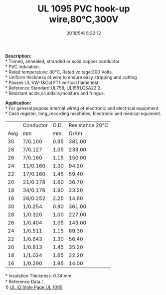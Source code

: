 ﻿---
layout: post 
title: UL 1095 PVC hook-up wire,80℃,300V
tags: Hookup-Wire
categories: wire-cable
overview: UL1095,1Wire,PVC,80℃,300V
series: FN10
part_number: 10-1095-0
thumb_img: 
small_img: 
date: 2018/5/6 5:32:12
---


<p>
	<strong>Description:</strong><br />
* Tinned, annealed, stranded or solid copper conductor.<br />
* PVC indulation.<br />
* Rated temperature: 80℃, Rated voltage:300 Volts.<br />
* Uniform thickness of wire to ensure easy stripping and cutting<br />
* Passes UL VW-1&amp;Cul FT1 vertical flame test.<br />
* Reference Standard:UL758, UL1581,CSA22.2<br />
* Resistant acids,oil,aldalis,moisture and fungus.
</p>
<p>
	<strong>Application:</strong><br />
* For general pupose internal wiring of electronic and electrical equipment. <br />
* Cash register, timg_recording machines, Electronic and medical equiment.
</p>

<div class="table-responsive">
	<table class="table table-bordered table-hover table-condensed">
		<tbody>
			<tr>
				<td>
					<br />
				</td>
				<td>
					Conductor
				</td>
				<td>
					O.D.
				</td>
				<td>
					Resistance 20℃
				</td>
			</tr>
			<tr>
				<td>
					Awg
				</td>
				<td>
					mm
				</td>
				<td>
					mm
				</td>
				<td>
					Ω/Km
				</td>
			</tr>
			<tr>
				<td>
					30
				</td>
				<td>
					7/0.100
				</td>
				<td>
					0.95
				</td>
				<td>
					381.00
				</td>
			</tr>
			<tr>
				<td>
					28
				</td>
				<td>
					7/0.127
				</td>
				<td>
					1.05
				</td>
				<td>
					239.00
				</td>
			</tr>
			<tr>
				<td>
					26
				</td>
				<td>
					7/0.160
				</td>
				<td>
					1.15
				</td>
				<td>
					150.00
				</td>
			</tr>
			<tr>
				<td>
					24
				</td>
				<td>
					11/0.160
				</td>
				<td>
					1.30
				</td>
				<td>
					94.20
				</td>
			</tr>
			<tr>
				<td>
					22
				</td>
				<td>
					17/0.160
				</td>
				<td>
					1.45
				</td>
				<td>
					59.40
				</td>
			</tr>
			<tr>
				<td>
					20
				</td>
				<td>
					21/0.178
				</td>
				<td>
					1.60
				</td>
				<td>
					36.70
				</td>
			</tr>
			<tr>
				<td>
					18
				</td>
				<td>
					34/0.176
				</td>
				<td>
					1.90
				</td>
				<td>
					23.20
				</td>
			</tr>
			<tr>
				<td>
					16
				</td>
				<td>
					26/0.252
				</td>
				<td>
					2.25
				</td>
				<td>
					14.60
				</td>
			</tr>
			<tr>
				<td>
					30
				</td>
				<td>
					1/0.254
				</td>
				<td>
					0.90
				</td>
				<td>
					361.00
				</td>
			</tr>
			<tr>
				<td>
					28
				</td>
				<td>
					1/0.320
				</td>
				<td>
					1.00
				</td>
				<td>
					227.00
				</td>
			</tr>
			<tr>
				<td>
					26
				</td>
				<td>
					1/0.404
				</td>
				<td>
					1.05
				</td>
				<td>
					143.00
				</td>
			</tr>
			<tr>
				<td>
					24
				</td>
				<td>
					1/0.511
				</td>
				<td>
					1.15
				</td>
				<td>
					89.30
				</td>
			</tr>
			<tr>
				<td>
					22
				</td>
				<td>
					1/0.643
				</td>
				<td>
					1.30
				</td>
				<td>
					56.40
				</td>
			</tr>
			<tr>
				<td>
					20
				</td>
				<td>
					1/0.813
				</td>
				<td>
					1.45
				</td>
				<td>
					35.20
				</td>
			</tr>
			<tr>
				<td>
					18
				</td>
				<td>
					1/1.024
				</td>
				<td>
					1.65
				</td>
				<td>
					22.20
				</td>
			</tr>
			<tr>
				<td>
					16
				</td>
				<td>
					1/0.290
				</td>
				<td>
					1.95
				</td>
				<td>
					14.00
				</td>
			</tr>
		</tbody>
	</table>
</div>
<p>
	* Insulation Thickness: 0.34 mm<br />
* Reference Data：<br />
1) <a href="http://iq.ul.com/awm/stylepage.aspx?Style=1095" target="_blank">UL iQ Style Page UL 1095 </a> 
</p>
